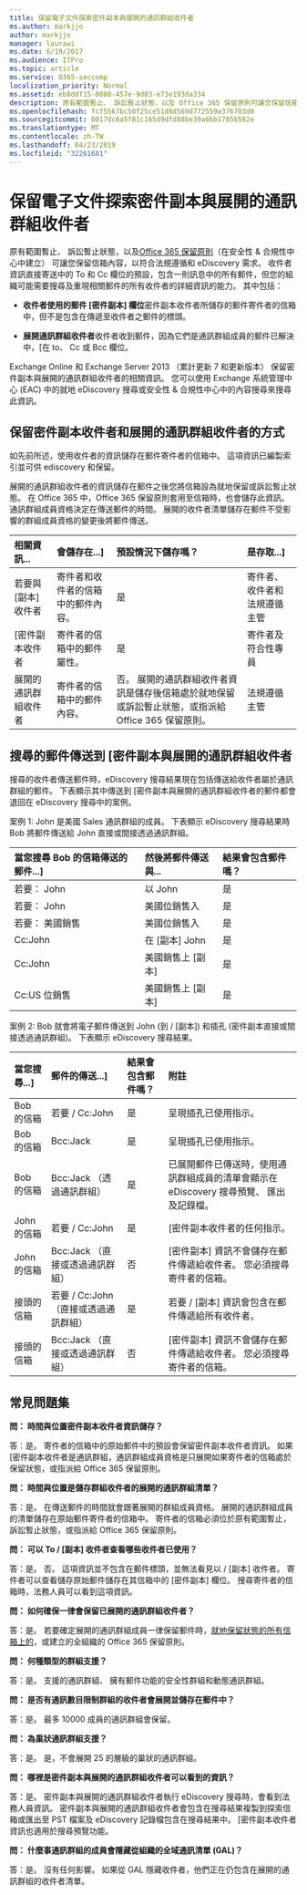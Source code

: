 ```yaml
---
title: 保留電子文件探索密件副本與展開的通訊群組收件者
ms.author: markjjo
author: markjjo
manager: laurawi
ms.date: 6/19/2017
ms.audience: ITPro
ms.topic: article
ms.service: O365-seccomp
localization_priority: Normal
ms.assetid: eb8ddf15-0080-457e-9d83-e73e193da334
description: 原有範圍暫止、 訴訟暫止狀態，以及 Office 365 保留原則可讓您保留信箱內容，以符合法規遵循和 eDiscovery 需求。
ms.openlocfilehash: fcf5567bc50f25ce51d8d569d772559a376703d0
ms.sourcegitcommit: 0017dc6a5f81c165d9dfd88be39a6bb17856582e
ms.translationtype: MT
ms.contentlocale: zh-TW
ms.lasthandoff: 04/23/2019
ms.locfileid: "32261681"
---
```

# <a name="preserve-bcc-and-expanded-distribution-group-recipients-for-ediscovery"></a>保留電子文件探索密件副本與展開的通訊群組收件者
  
原有範圍暫止、 訴訟暫止狀態，以及[Office 365 保留原則](http://go.microsoft.com/fwlink/?LinkID=827811)（在安全性 & 合規性中心中建立） 可讓您保留信箱內容，以符合法規遵循和 eDiscovery 需求。 收件者資訊直接寄送中的 To 和 Cc 欄位的預設，包含一則訊息中的所有郵件，但您的組織可能需要搜尋及重現相關郵件的所有收件者的詳細資訊的能力。 其中包括： 
  
- **收件者使用的郵件 [密件副本] 欄位**密件副本收件者所儲存的郵件寄件者的信箱中，但不是包含在傳遞至收件者之郵件的標頭。 
    
- **展開通訊群組收件者**收件者收到郵件，因為它們是通訊群組成員的郵件已解決中，[在 to、 Cc 或 Bcc 欄位。 
    
Exchange Online 和 Exchange Server 2013 （累計更新 7 和更新版本） 保留密件副本與展開的通訊群組收件者的相關資訊。 您可以使用 Exchange 系統管理中心 (EAC) 中的就地 eDiscovery 搜尋或安全性 & 合規性中心中的內容搜尋來搜尋此資訊。 
  
## <a name="how-bcc-recipients-and-expanded-distribution-group-recipients-are-preserved"></a>保留密件副本收件者和展開的通訊群組收件者的方式
<a name="sectionSection0"> </a>

如先前所述，使用收件者的資訊儲存在郵件寄件者的信箱中。 這項資訊已編製索引並可供 ediscovery 和保留。 
  
展開的通訊群組收件者的資訊儲存在郵件之後您將信箱設為就地保留或訴訟暫止狀態。 在 Office 365 中，Office 365 保留原則套用至信箱時，也會儲存此資訊。 通訊群組成員資格決定在傳送郵件的時間。 展開的收件者清單儲存在郵件不受影響的群組成員資格的變更後將郵件傳送。 
  
|**相關資訊...**|**會儲存在...]**|**預設情況下儲存嗎？**|**是存取...]**|
|:-----|:-----|:-----|:-----|
|若要與 [副本] 收件者  <br/> |寄件者和收件者的信箱中的郵件內容。  <br/> |是  <br/> |寄件者、 收件者和法規遵循主管  <br/> |
|[密件副本收件者  <br/> |寄件者的信箱中的郵件屬性。  <br/> |是  <br/> |寄件者及符合性專員  <br/> |
|展開的通訊群組收件者  <br/> |寄件者的信箱中的郵件內容。  <br/> |否。 展開的通訊群組收件者資訊是儲存後信箱處於就地保留或訴訟暫止狀態，或指派給 Office 365 保留原則。  <br/> |法規遵循主管  <br/> |
   
## <a name="searching-for-messages-sent-to-bcc-and-expanded-distribution-group-recipients"></a>搜尋的郵件傳送到 [密件副本與展開的通訊群組收件者
<a name="sectionSection1"> </a>

搜尋的收件者傳送郵件時，eDiscovery 搜尋結果現在包括傳送給收件者屬於通訊群組的郵件。 下表顯示其中傳送到 [密件副本與展開的通訊群組收件者的郵件都會退回在 eDiscovery 搜尋中的案例。
  
案例 1: John 是美國 Sales 通訊群組的成員。 下表顯示 eDiscovery 搜尋結果時 Bob 將郵件傳送給 John 直接或間接透過通訊群組。
  
|**當您搜尋 Bob 的信箱傳送的郵件...]**|**然後將郵件傳送與...**|**結果會包含郵件嗎？**|
|:-----|:-----|:-----|
|若要： John  <br/> |以 John  <br/> |是  <br/> |
|若要： John  <br/> |美國位銷售入  <br/> |是  <br/> |
|若要： 美國銷售  <br/> |美國位銷售入  <br/> |是  <br/> |
|Cc:John  <br/> |在 [副本] John  <br/> |是  <br/> |
|Cc:John  <br/> |美國銷售上 [副本]  <br/> |是  <br/> |
|Cc:US 位銷售  <br/> |美國銷售上 [副本]  <br/> |是  <br/> |
   
案例 2: Bob 就會將電子郵件傳送到 John (到 / [副本]) 和插孔 (密件副本直接或間接透過通訊群組)。 下表顯示 eDiscovery 搜尋結果。
  
|**當您搜尋...]**|**郵件的傳送...]**|**結果會包含郵件嗎？**|**附註**|
|:-----|:-----|:-----|:-----|
|Bob 的信箱  <br/> |若要 / Cc:John  <br/> |是  <br/> |呈現插孔已使用指示。  <br/> |
|Bob 的信箱  <br/> |Bcc:Jack  <br/> |是  <br/> |呈現插孔已使用指示。  <br/> |
|Bob 的信箱  <br/> |Bcc:Jack （透過通訊群組）  <br/> |是  <br/> |已展開郵件已傳送時，使用通訊群組成員的清單會顯示在 eDiscovery 搜尋預覽、 匯出及記錄檔。  <br/> |
|John 的信箱  <br/> |若要 / Cc:John  <br/> |是  <br/> |[密件副本收件者的任何指示。  <br/> |
|John 的信箱  <br/> |Bcc:Jack （直接或透過通訊群組）  <br/> |否  <br/> |[密件副本] 資訊不會儲存在郵件傳遞給收件者。 您必須搜尋寄件者的信箱。  <br/> |
|接頭的信箱  <br/> |若要 / Cc:John （直接或透過通訊群組）  <br/> |是  <br/> |若要 / [副本] 資訊會包含在郵件傳遞給所有收件者。  <br/> |
|接頭的信箱  <br/> |Bcc:Jack （直接或透過通訊群組）  <br/> |否  <br/> |[密件副本] 資訊不會儲存在郵件傳遞給收件者。 您必須搜尋寄件者的信箱。  <br/> |
   
## <a name="frequently-asked-questions"></a>常見問題集
<a name="sectionSection2"> </a>

 **問： 時間與位置密件副本收件者資訊儲存？**
  
答：是。 寄件者的信箱中的原始郵件中的預設會保留密件副本收件者資訊。 如果 [密件副本收件者是通訊群組，通訊群組成員資格是只展開如果寄件者的信箱處於保留狀態，或指派給 Office 365 保留原則。
  
 **問： 時間與位置是儲存群組收件者的展開的通訊群組清單？**
  
答：是。 在傳送郵件的時間就會跟著展開的群組成員資格。 展開的通訊群組成員的清單儲存在原始郵件寄件者的信箱中。 寄件者的信箱必須位於原有範圍暫止，訴訟暫止狀態，或指派給 Office 365 保留原則。
  
 **問： 可以 To / [副本] 收件者查看哪些收件者已使用？**
  
答：是。 否。 這項資訊並不包含在郵件標頭，並無法看見以 / [副本] 收件者。 寄件者可以查看儲存原始郵件儲存在其信箱中的 [密件副本] 欄位。 搜尋寄件者的信箱時，法務人員可以看到這項資訊。
  
 **問： 如何確保一律會保留已展開的通訊群組收件者？**
  
答：是。 若要確定展開的通訊群組成員一律保留郵件時，[就地保留狀態的所有信箱上的](http://technet.microsoft.com/library/4c141604-3210-44cc-b98e-f3e0f15613b8.aspx)，或建立的全組織的 Office 365 保留原則。 
  
 **問： 何種類型的群組支援？**
  
答：是。 支援的通訊群組、 擁有郵件功能的安全性群組和動態通訊群組。 
  
 **問： 是否有通訊數目限制群組的收件者會展開並儲存在郵件中？**
  
答：是。 最多 10000 成員的通訊群組會保留。
  
 **問： 為巢狀通訊群組支援？**
  
答：是。 是，不會展開 25 的層級的巢狀的通訊群組。
  
 **問： 哪裡是密件副本與展開的通訊群組收件者可以看到的資訊？**
  
答：是。 密件副本與展開的通訊群組收件者執行 eDiscovery 搜尋時，會看到法務人員資訊。 密件副本與展開的通訊群組收件者會包含在搜尋結果複製到探索信箱或匯出至 PST 檔案及 eDiscovery 記錄檔包含在搜尋結果中。 [密件副本收件者資訊也適用於搜尋預覽功能。
  
 **問： 什麼事通訊群組的成員會隱藏從組織的全域通訊清單 (GAL)？**
  
答：是。 沒有任何影響。 如果從 GAL 隱藏收件者，他們正在仍包含在展開的通訊群組的收件者清單。
  

